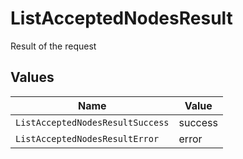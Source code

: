 # ListAcceptedNodesResult

Result of the request


## Values

| Name                             | Value                            |
| -------------------------------- | -------------------------------- |
| `ListAcceptedNodesResultSuccess` | success                          |
| `ListAcceptedNodesResultError`   | error                            |